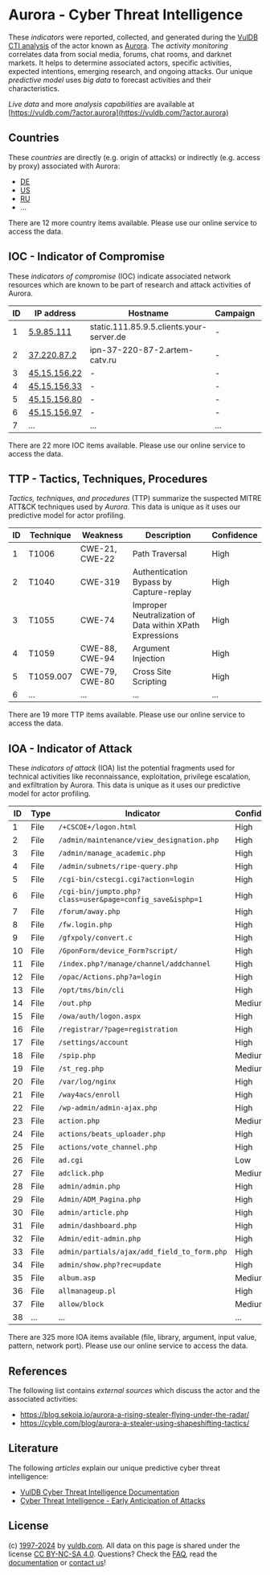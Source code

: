 # Aurora - Cyber Threat Intelligence

These _indicators_ were reported, collected, and generated during the [VulDB CTI analysis](https://vuldb.com/?kb.cti) of the actor known as [Aurora](https://vuldb.com/?actor.aurora). The _activity monitoring_ correlates data from social media, forums, chat rooms, and darknet markets. It helps to determine associated actors, specific activities, expected intentions, emerging research, and ongoing attacks. Our unique _predictive model_ uses _big data_ to forecast activities and their characteristics.

_Live data_ and more _analysis capabilities_ are available at [https://vuldb.com/?actor.aurora](https://vuldb.com/?actor.aurora)

## Countries

These _countries_ are directly (e.g. origin of attacks) or indirectly (e.g. access by proxy) associated with Aurora:

* [DE](https://vuldb.com/?country.de)
* [US](https://vuldb.com/?country.us)
* [RU](https://vuldb.com/?country.ru)
* ...

There are 12 more country items available. Please use our online service to access the data.

## IOC - Indicator of Compromise

These _indicators of compromise_ (IOC) indicate associated network resources which are known to be part of research and attack activities of Aurora.

ID | IP address | Hostname | Campaign | Confidence
-- | ---------- | -------- | -------- | ----------
1 | [5.9.85.111](https://vuldb.com/?ip.5.9.85.111) | static.111.85.9.5.clients.your-server.de | - | High
2 | [37.220.87.2](https://vuldb.com/?ip.37.220.87.2) | ipn-37-220-87-2.artem-catv.ru | - | High
3 | [45.15.156.22](https://vuldb.com/?ip.45.15.156.22) | - | - | High
4 | [45.15.156.33](https://vuldb.com/?ip.45.15.156.33) | - | - | High
5 | [45.15.156.80](https://vuldb.com/?ip.45.15.156.80) | - | - | High
6 | [45.15.156.97](https://vuldb.com/?ip.45.15.156.97) | - | - | High
7 | ... | ... | ... | ...

There are 22 more IOC items available. Please use our online service to access the data.

## TTP - Tactics, Techniques, Procedures

_Tactics, techniques, and procedures_ (TTP) summarize the suspected MITRE ATT&CK techniques used by _Aurora_. This data is unique as it uses our predictive model for actor profiling.

ID | Technique | Weakness | Description | Confidence
-- | --------- | -------- | ----------- | ----------
1 | T1006 | CWE-21, CWE-22 | Path Traversal | High
2 | T1040 | CWE-319 | Authentication Bypass by Capture-replay | High
3 | T1055 | CWE-74 | Improper Neutralization of Data within XPath Expressions | High
4 | T1059 | CWE-88, CWE-94 | Argument Injection | High
5 | T1059.007 | CWE-79, CWE-80 | Cross Site Scripting | High
6 | ... | ... | ... | ...

There are 19 more TTP items available. Please use our online service to access the data.

## IOA - Indicator of Attack

These _indicators of attack_ (IOA) list the potential fragments used for technical activities like reconnaissance, exploitation, privilege escalation, and exfiltration by Aurora. This data is unique as it uses our predictive model for actor profiling.

ID | Type | Indicator | Confidence
-- | ---- | --------- | ----------
1 | File | `/+CSCOE+/logon.html` | High
2 | File | `/admin/maintenance/view_designation.php` | High
3 | File | `/admin/manage_academic.php` | High
4 | File | `/admin/subnets/ripe-query.php` | High
5 | File | `/cgi-bin/cstecgi.cgi?action=login` | High
6 | File | `/cgi-bin/jumpto.php?class=user&page=config_save&isphp=1` | High
7 | File | `/forum/away.php` | High
8 | File | `/fw.login.php` | High
9 | File | `/gfxpoly/convert.c` | High
10 | File | `/GponForm/device_Form?script/` | High
11 | File | `/index.php?/manage/channel/addchannel` | High
12 | File | `/opac/Actions.php?a=login` | High
13 | File | `/opt/tms/bin/cli` | High
14 | File | `/out.php` | Medium
15 | File | `/owa/auth/logon.aspx` | High
16 | File | `/registrar/?page=registration` | High
17 | File | `/settings/account` | High
18 | File | `/spip.php` | Medium
19 | File | `/st_reg.php` | Medium
20 | File | `/var/log/nginx` | High
21 | File | `/way4acs/enroll` | High
22 | File | `/wp-admin/admin-ajax.php` | High
23 | File | `action.php` | Medium
24 | File | `actions/beats_uploader.php` | High
25 | File | `actions/vote_channel.php` | High
26 | File | `ad.cgi` | Low
27 | File | `adclick.php` | Medium
28 | File | `admin/admin.php` | High
29 | File | `Admin/ADM_Pagina.php` | High
30 | File | `admin/article.php` | High
31 | File | `admin/dashboard.php` | High
32 | File | `Admin/edit-admin.php` | High
33 | File | `admin/partials/ajax/add_field_to_form.php` | High
34 | File | `admin/show.php?rec=update` | High
35 | File | `album.asp` | Medium
36 | File | `allmanageup.pl` | High
37 | File | `allow/block` | Medium
38 | ... | ... | ...

There are 325 more IOA items available (file, library, argument, input value, pattern, network port). Please use our online service to access the data.

## References

The following list contains _external sources_ which discuss the actor and the associated activities:

* https://blog.sekoia.io/aurora-a-rising-stealer-flying-under-the-radar/
* https://cyble.com/blog/aurora-a-stealer-using-shapeshifting-tactics/

## Literature

The following _articles_ explain our unique predictive cyber threat intelligence:

* [VulDB Cyber Threat Intelligence Documentation](https://vuldb.com/?kb.cti)
* [Cyber Threat Intelligence - Early Anticipation of Attacks](https://www.scip.ch/en/?labs.20201022)

## License

(c) [1997-2024](https://vuldb.com/?kb.changelog) by [vuldb.com](https://vuldb.com/?kb.about). All data on this page is shared under the license [CC BY-NC-SA 4.0](https://creativecommons.org/licenses/by-nc-sa/4.0/). Questions? Check the [FAQ](https://vuldb.com/?kb.faq), read the [documentation](https://vuldb.com/?kb) or [contact us](https://vuldb.com/?contact)!
